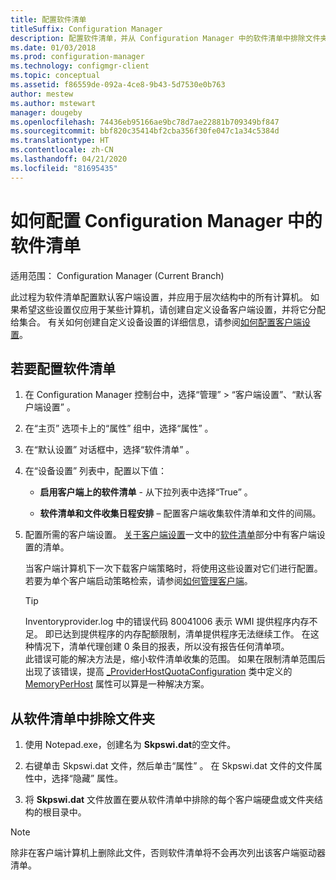 ```yaml
---
title: 配置软件清单
titleSuffix: Configuration Manager
description: 配置软件清单，并从 Configuration Manager 中的软件清单中排除文件夹。
ms.date: 01/03/2018
ms.prod: configuration-manager
ms.technology: configmgr-client
ms.topic: conceptual
ms.assetid: f86559de-092a-4ce8-9b43-5d7530e0b763
author: mestew
ms.author: mstewart
manager: dougeby
ms.openlocfilehash: 74436eb95166ae9bc78d7ae22881b709349bf847
ms.sourcegitcommit: bbf820c35414bf2cba356f30fe047c1a34c5384d
ms.translationtype: HT
ms.contentlocale: zh-CN
ms.lasthandoff: 04/21/2020
ms.locfileid: "81695435"
---
```

# <a name="how-to-configure-software-inventory-in-configuration-manager"></a>如何配置 Configuration Manager 中的软件清单

适用范围：  Configuration Manager (Current Branch)

此过程为软件清单配置默认客户端设置，并应用于层次结构中的所有计算机。 如果希望这些设置仅应用于某些计算机，请创建自定义设备客户端设置，并将它分配给集合。 有关如何创建自定义设备设置的详细信息，请参阅[如何配置客户端设置](../../../../core/clients/deploy/configure-client-settings.md)。   

## <a name="to-configure-software-inventory"></a>若要配置软件清单  

1. 在 Configuration Manager 控制台中，选择“管理” > “客户端设置”、“默认客户端设置”    。  

2. 在“主页”  选项卡上的“属性”  组中，选择“属性”  。  

3. 在“默认设置”  对话框中，选择“软件清单”  。  

4. 在“设备设置”  列表中，配置以下值：  

   -   **启用客户端上的软件清单** - 从下拉列表中选择“True”  。  

   -   **软件清单和文件收集日程安排** – 配置客户端收集软件清单和文件的间隔。   

5. 配置所需的客户端设置。 [关于客户端设置](../../../../core/clients/deploy/about-client-settings.md#software-inventory)一文中的[软件清单](../../../../core/clients/deploy/about-client-settings.md)部分中有客户端设置的清单。  

   当客户端计算机下一次下载客户端策略时，将使用这些设置对它们进行配置。 若要为单个客户端启动策略检索，请参阅[如何管理客户端](../../../../core/clients/manage/manage-clients.md)。  

   > [!TIP]
   >   Inventoryprovider.log 中的错误代码 80041006 表示 WMI 提供程序内存不足。 即已达到提供程序的内存配额限制，清单提供程序无法继续工作。
   > 在这种情况下，清单代理创建 0 条目的报表，所以没有报告任何清单项。 <br/>
   > 此错误可能的解决方法是，缩小软件清单收集的范围。 如果在限制清单范围后出现了该错误，提高 [_ProviderHostQuotaConfiguration](https://msdn.microsoft.com/library/aa394671) 类中定义的 [MemoryPerHost](https://blogs.technet.microsoft.com/askperf/2008/09/16/memory-and-handle-quotas-in-the-wmi-provider-service/) 属性可以算是一种解决方案。

<!--SMS.480648 include WMI Out of memory tip -->


## <a name="to-exclude-folders-from-software-inventory"></a>从软件清单中排除文件夹  

1.  使用 Notepad.exe，创建名为 **Skpswi.dat**的空文件。  

2.  右键单击 Skpswi.dat  文件，然后单击“属性”  。 在 Skpswi.dat 文件的文件属性中，选择“隐藏”  属性。  

3.  将 **Skpswi.dat** 文件放置在要从软件清单中排除的每个客户端硬盘或文件夹结构的根目录中。  

> [!NOTE]  
>  除非在客户端计算机上删除此文件，否则软件清单将不会再次列出该客户端驱动器清单。
